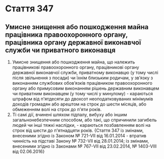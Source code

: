 Cтаття 347
====
Умисне знищення або пошкодження майна працівника правоохоронного органу, працівника органу державної виконавчої служби чи приватного виконавця
----
1. Умисне знищення або пошкодження майна, що належить працівникові правоохоронного органу, працівникові органу державної виконавчої служби, приватному виконавцю (у тому числі після звільнення з посади) чи їхнім близьким родичам, у зв’язку з виконанням службових обов’язків працівником правоохоронного органу або примусовим виконанням рішень державним виконавцем чи приватним виконавцем (у тому числі у минулому) -
караються штрафом від п'ятдесяти до двохсот неоподатковуваних мінімумів доходів громадян або арештом на строк до шести місяців, або обмеженням волі на строк до п'яти років.
2. Ті самі дії, вчинені шляхом підпалу, вибуху або іншим загальнонебезпечним способом, або такі, що спричинили загибель людей чи інші тяжкі наслідки, -
караються позбавленням волі на строк від шести до п'ятнадцяти років.
{Стаття 347 із змінами, внесеними згідно із Законом № 721-VII від 16.01.2014 - втратив чинність на підставі Закону № 732-VII від 28.01.2014; із змінами, внесеними згідно із Законами № 767-VII від 23.02.2014, № 1403-VIII від 02.06.2016}
